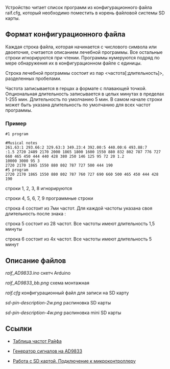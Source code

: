 Устройство читает список программ из конфигурационного файла raif.cfg, который необходимо поместить в корень файловой системы SD карты.

## Формат конфигурационного файла

Каждая строка файла, которая начинается с числового символа или двоеточия, считается описанием лечебной программы.
Все остальные строки игнорируются при чтении.
Программы нумеруются подряд по мере обнаружения их в конфигурационном файле с единицы.

Строка лечебной программы состоит из пар <частота[:длительность]>, разделенных пробелами.

Частота записывается в герцах а формате с плавающей точкой.
Опциональная длительность записывается в целых минутах в пределах 1-255 мин. Длительность по умолчанию 5 мин.
В самом начале строки может быть указана длительность по умолчанию для всех частот программы.

### Пример

```
#1 program

#Musical notes
261.63:1 293.66:2 329.63:3 349.23:4 392.00:5 440.00:6 493.88:7
:1.5 2720 2489 2170 2000 1865 1800 1600 1550 880 832 802 787 776 727 660 465 450 444 440 428 380 250 146 125 95 72 20 1.2
10000 3000 95 3
2720 2170 1865 1550 880 802 787 727 500 444 190
#5 program
2720 2170 1865 1550 880 802 787 760 727 690 660 500 465 450 444 428 190
```
строки 1, 2, 3, 8 игнорируются

строки 4, 5, 6, 7, 9 программные строки

строка 4 состоит из 7ми частот. Для каждой частоты указана своя длительность после знака :

строка 5 состоит из 28 частот. Все частоты имеют длительность 1,5 минуты

строка 6 состоит из 4х частот. Все частоты имеют длительность 5 минут

## Описание файлов
*raif_AD9833.ino* скетч Arduino

*raif_AD9833_bb.png* схема монтажная

*raif.cfg* конфигурационный файл для записи на SD карту

*sd-pin-description-2w.png* распиновка SD карты

*sd-pin-description-4w.png* распиновка mini SD карты


## Ссылки

- [Таблица частот Райфа](http://khoroshih.com/?p=8162)

- [Генератор сигналов на AD9833](https://tsibrov.blogspot.com/2018/06/ad9833.html)

- [Работа с SD картой. Подключение к микроконтроллеру](http://chipenable.ru/index.php/programming-avr/209-rabota-s-sd-kartoy-podklyuchenie-k-mikrokontrolleru-ch1.html)
